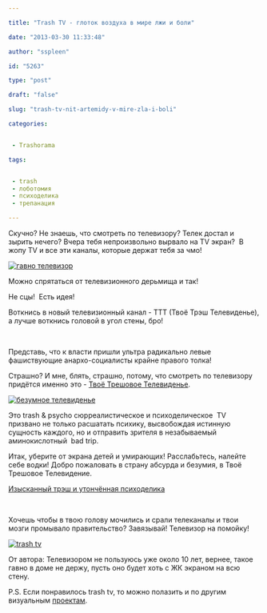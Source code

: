 ```yaml
---

title: "Trash TV - глоток воздуха в мире лжи и боли"

date: "2013-03-30 11:33:48"

author: "sspleen"

id: "5263"

type: "post"

draft: "false"

slug: "trash-tv-nit-artemidy-v-mire-zla-i-boli"

categories:


 - Trashorama

tags:


 - trash
 - лоботомия
 - психоделика
 - трепанация

---
```

Скучно? Не знаешь, что смотреть по телевизору? Телек достал и зырить нечего? Вчера тебя непроизвольно вырвало на TV экран?  В жопу TV и все эти каналы, которые держат тебя за чмо!  
  
[![гавно телевизор](/uploads/2013/03/fucking-tv.gif)](/2013/03/trash-tv-nit-artemidy-v-mire-zla-i-boli/fucking-tv/)  

Можно спрятаться от телевизионного дерьмища и так!

  

Не сцы!  Есть идея!

  
Воткнись в новый телевизионный канал - ТТТ (Твоё Трэш Телевиденье), а лучше воткнись головой в угол стены, бро!  
  
   
  
Представь, что к власти пришли ультра радикально левые фашиствующие анархо-социалисты крайне правого толка!  
  
Страшно? И мне, блять, страшно, потому, что смотреть по телевизору придётся именно это - [Твоё Трешовое Телевиденье](http://neave.com/television/).  
  
[![безумное телевиденье](/uploads/2013/03/crazy-tv-trash-1024x526.jpg)](/2013/03/trash-tv-nit-artemidy-v-mire-zla-i-boli/crazy-tv-trash/)  
  
Это trash & psycho сюрреалистическое и психоделическое  TV призвано не только расшатать психику, высвобождая истинную сущность каждого, но и отправить зрителя в незабываемый аминокислотный  bad trip.  
  
Итак, уберите от экрана детей и умирающих! Расслабьтесь, налейте себе водки! Добро пожаловать в страну абсурда и безумия, в Твоё Трешовое Телевидение.  
  
[Изысканный трэш и утончённая психоделика](http://neave.com/television/)  
  
   
  
Хочешь чтобы в твою голову мочились и срали телеканалы и твои мозги промывало правительство? Завязывай! Телевизор на помойку!  
  
[![trash tv](/uploads/2013/03/bad-tv.jpg)](/2013/03/trash-tv-nit-artemidy-v-mire-zla-i-boli/bad-tv/)  
  
От автора: Телевизором не пользуюсь уже около 10 лет, вернее, такое гавно в доме не держу, пусть оно будет хоть с ЖК экраном на всю стену.  
  
P.S. Если понравилось trash tv, то можно полазить и по другим визуальным [проектам](http://neave.com/).